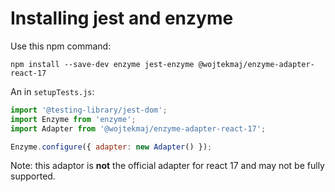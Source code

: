 # Installing jest and enzyme

Use this npm command:

```shell
npm install --save-dev enzyme jest-enzyme @wojtekmaj/enzyme-adapter-react-17
```

An in ```setupTests.js```:

```javascript
import '@testing-library/jest-dom';
import Enzyme from 'enzyme';
import Adapter from '@wojtekmaj/enzyme-adapter-react-17';

Enzyme.configure({ adapter: new Adapter() });
```

Note: this adaptor is **not** the official adapter for react 17 and may not be fully supported.
